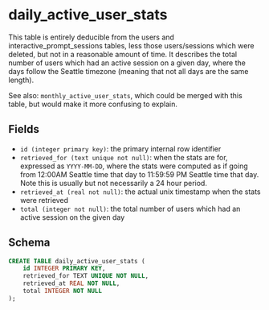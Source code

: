 # daily_active_user_stats

This table is entirely deducible from the users and interactive_prompt_sessions tables,
less those users/sessions which were deleted, but not in a reasonable amount of
time. It describes the total number of users which had an active session on a
given day, where the days follow the Seattle timezone (meaning that not all
days are the same length).

See also: `monthly_active_user_stats`, which could be merged with this table,
but would make it more confusing to explain.

## Fields

- `id (integer primary key)`: the primary internal row identifier
- `retrieved_for (text unique not null)`: when the stats are for, expressed as
  `YYYY-MM-DD`, where the stats were computed as if going from 12:00AM Seattle
  time that day to 11:59:59 PM Seattle time that day. Note this is usually but
  not necessarily a 24 hour period.
- `retrieved_at (real not null)`: the actual unix timestamp when the stats were retrieved
- `total (integer not null)`: the total number of users which had an active session
  on the given day

## Schema

```sql
CREATE TABLE daily_active_user_stats (
    id INTEGER PRIMARY KEY,
    retrieved_for TEXT UNIQUE NOT NULL,
    retrieved_at REAL NOT NULL,
    total INTEGER NOT NULL
);
```

